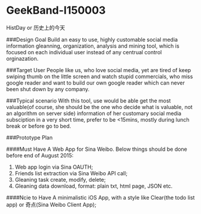 # GeekBand-I150003

HistDay or 历史上的今天

###Design Goal
Build an easy to use, highly customable social media information gleanning, organization, analysis and mining tool, which is focused on each individual user instead of any centrual control orginazation.

###Target User
People like us, who love social media, yet are tired of keep swiping thumb on the little screen and watch stupid commercials, who miss google reader and want to build our own google reader which can never been shut down by any company.

###Typical scenario
With this tool, use would be able get the most valuable(of course, she should be the one who decide what is valuable, not an algorithm on server side) information of her customary social media subsciption in a very short time, prefer to be <15mins, mostly during lunch break or before go to bed. 

###Prototype Plan

####Must Have
A Web App for Sina Weibo. Below things should be done before end of August 2015:
 1. Web app login via Sina OAUTH;
 2. Friends list extraction via Sina Weibo API call;
 3. Gleaning task create, modify, delete;
 5. Gleaning data download, format: plain txt, html page, JSON etc.

####Ncie to Have
A minimalistic iOS App, with a style like Clear(the todo list app) or 奇点(Sina Weibo Client App);

